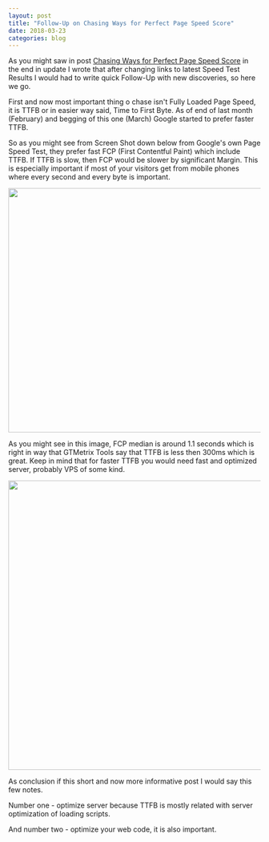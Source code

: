 ```yaml
---
layout: post
title: "Follow-Up on Chasing Ways for Perfect Page Speed Score"
date: 2018-03-23
categories: blog
---
```

As you might saw in post <a href="https://idzan.eu/chasing-ways-for-perfect-page-speed-score/">Chasing Ways for Perfect Page Speed Score</a> in the end in update I wrote that after changing links to latest Speed Test Results I would had to write quick Follow-Up with new discoveries, so here we go.

First and now most important thing o chase isn't Fully Loaded Page Speed, it is TTFB or in easier way said, Time to First Byte. As of end of last month (February) and begging of this one (March) Google started to prefer faster TTFB.

So as you might see from Screen Shot down below from Google's own Page Speed Test, they prefer fast FCP (First Contentful Paint) which include TTFB. If TTFB is slow, then FCP would be slower by significant Margin. This is especially important if most of your visitors get from mobile phones where every second and every byte is important.

<a href="https://idzan.eu/wp-content/uploads/2018/03/2018-03-22-14_31_39-PageSpeed-Insights.jpg"><img class="aligncenter wp-image-808 size-large" src="https://idzan.eu/wp-content/uploads/2018/03/2018-03-22-14_31_39-PageSpeed-Insights-1024x490.jpg" alt="" width="1020" height="488" /></a>

As you might see in this image, FCP median is around 1.1 seconds which is right in way that GTMetrix Tools say that TTFB is less then 300ms which is great. Keep in mind that for faster TTFB you would need fast and optimized server, probably VPS of some kind.

<a href="https://idzan.eu/wp-content/uploads/2018/03/2018-03-22-14_29_29-Latest-Performance-Report-for_-https___maskice.hr_-_-GTmetrix.png"><img class="aligncenter size-large wp-image-809" src="https://idzan.eu/wp-content/uploads/2018/03/2018-03-22-14_29_29-Latest-Performance-Report-for_-https___maskice.hr_-_-GTmetrix-1024x580.png" alt="" width="1020" height="578" /></a>

As conclusion if this short and now more informative post I would say this few notes.

Number one - optimize server because TTFB is mostly related with server optimization of loading scripts.

And number two - optimize your web code, it is also important.
